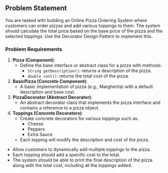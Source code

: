 ## Problem Statement

You are tasked with building an Online Pizza Ordering System where customers can order pizzas and add various toppings to them. The system should calculate the total price based on the base price of the pizza and the selected toppings. Use the Decorator Design Pattern to implement this.

### Problem Requirements

1. **Pizza (Component)**:
   - Define the base interface or abstract class for a pizza with methods:
     - `String getDescription()`: returns a description of the pizza.
     - `double cost()`: returns the total cost of the pizza.
2. **BasicPizza (Concrete Component)**:
   - A basic implementation of pizza (e.g., Margherita) with a default description and base cost.
3. **PizzaDecorator (Abstract Decorator)**:
   - An abstract decorator class that implements the pizza interface and contains a reference to a pizza object.
4. **Toppings (Concrete Decorators)**:
   - Create concrete decorators for various toppings such as:
     - Cheese
     - Peppers
     - Extra Sauce
   - Each topping will modify the description and cost of the pizza.

- Allow customers to dynamically add multiple toppings to the pizza.
- Each topping should add a specific cost to the total.
- The system should be able to print the final description of the pizza along with the total cost, including all the toppings added.
